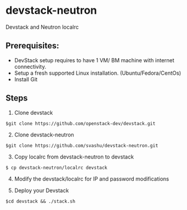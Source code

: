 devstack-neutron
================
Devstack and Neutron localrc

Prerequisites:
--------------
- DevStack setup requires to have 1 VM/ BM machine with internet connectivity.
- Setup a fresh supported Linux installation. (Ubuntu/Fedora/CentOs)
- Install Git

Steps
-----
1. Clone devstack
```
$git clone https://github.com/openstack-dev/devstack.git
```

2. Clone devstack-neutron
```
$git clone https://github.com/svashu/devstack-neutron.git
```

3. Copy localrc from devstack-neutron to devstack
```
$ cp devstack-neutron/localrc devstack

```

4. Modify the devstack/localrc for IP and password modifications

5. Deploy your Devstack

```
$cd devstack && ./stack.sh
```

